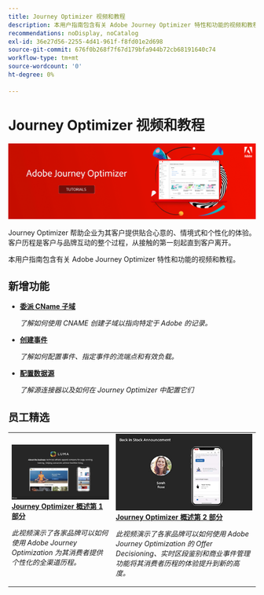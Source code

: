 ```yaml
---
title: Journey Optimizer 视频和教程
description: 本用户指南包含有关 Adobe Journey Optimizer 特性和功能的视频和教程。
recommendations: noDisplay, noCatalog
exl-id: 36e27d56-2255-4d41-961f-f8fd01e2d698
source-git-commit: 676f0b268f7f67d179bfa944b72cb68191640c74
workflow-type: tm+mt
source-wordcount: '0'
ht-degree: 0%

---
```



# Journey Optimizer 视频和教程

![](./assets/ajo-banner.png)

Journey Optimizer 帮助企业为其客户提供贴合心意的、情境式和个性化的体验。客户历程是客户与品牌互动的整个过程，从接触的第一刻起直到客户离开。

本用户指南包含有关 Adobe Journey Optimizer 特性和功能的视频和教程。

## 新增功能

* **[委派 CName 子域](/help/set-up-email-channel/delegate-cname-subdomains.md)**

   *了解如何使用 CNAME 创建子域以指向特定于 Adobe 的记录。*

* **[创建事件](/help/set-up-journeys/create-events.md)**

   *了解如何配置事件、指定事件的流端点和有效负载。*

* **[配置数据源](/help/set-up-journeys/configure-data-sources.md)**

   *了解源连接器以及如何在 Journey Optimizer 中配置它们*


## 员工精选

<table>
<tr>
  <td>
    <a href="./introduction/journey-optimizer-overview-part-1.md">
      <img alt="Journey Optimizer 概述第 1 部分 - 交付全渠道历程（视频）" src="./assets/334174.jpg"/>
    </a>
    <div>
      <a href="./introduction/journey-optimizer-overview-part-1.md">
    <strong>Journey Optimizer 概述第 1 部分</strong>
    </a>
    </div>
    <p>
    <em>此视频演示了各家品牌可以如何使用 Adobe Journey Optimization 为其消费者提供个性化的全渠道历程。</em>
    <p>
  </td>
    <td>
    <a href="./introduction/journey-optimizer-overview-part-2.md">
      <img alt="Journey Optimizer 概述第 2 部分 - 交付全渠道历程（视频）" src="./assets/334175.jpg"/>
    </a>
    <div>
      <a href="./introduction/journey-optimizer-overview-part-2.md">
    <strong>Journey Optimizer 概述第 2 部分</strong>
    </a>
    </div>
    <p>
    <em>此视频演示了各家品牌可以如何使用 Adobe Journey Optimization 的 Offer Decisioning、实时区段鉴别和商业事件管理功能将其消费者历程的体验提升到新的高度。</em>
    <p>
  </td>
</table>




